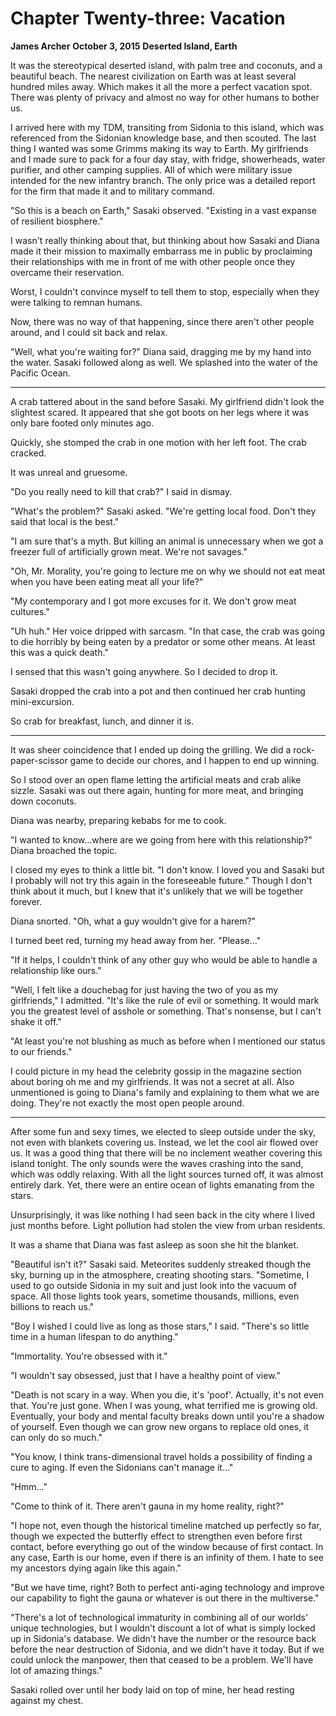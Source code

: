 # **Chapter Twenty-three: Vacation**

**James Archer**
**October 3, 2015**
**Deserted Island, Earth**

It was the stereotypical deserted island, with palm tree and coconuts, and a beautiful beach. The nearest civilization on Earth was at least several hundred miles away. Which makes it all the more a perfect vacation spot. There was plenty of privacy and almost no way for other humans to bother us.

I arrived here with my TDM, transiting from Sidonia to this island, which was referenced from the Sidonian knowledge base, and then scouted. The last thing I wanted was some Grimms making its way to Earth. My girlfriends and I made sure to pack for a four day stay, with fridge, showerheads, water purifier, and other camping supplies. All of which were military issue intended for the new infantry branch. The only price was a detailed report for the firm that made it and to military command.

"So this is a beach on Earth," Sasaki observed. "Existing in a vast expanse of resilient biosphere."

I wasn't really thinking about that, but thinking about how Sasaki and Diana made it their mission to maximally embarrass me in public by proclaiming their relationships with me in front of me with other people once they overcame their reservation.

Worst, I couldn't convince myself to tell them to stop, especially when they were talking to remnan humans.

Now, there was no way of that happening, since there aren't other people around, and I could sit back and relax.

"Well, what you're waiting for?" Diana said, dragging me by my hand into the water. Sasaki followed along as well. We splashed into the water of the Pacific Ocean.

***

A crab tattered about in the sand before Sasaki. My girlfriend didn't look the slightest scared. It appeared that she got boots on her legs where it was only bare footed only minutes ago.

Quickly, she stomped the crab in one motion with her left foot. The crab cracked.

It was unreal and gruesome.

"Do you really need to kill that crab?" I said in dismay.

"What's the problem?" Sasaki asked. "We're getting local food. Don't they said that local is the best."

"I am sure that's a myth. But killing an animal is unnecessary when we got a freezer full of artificially grown meat. We're not savages."

"Oh, Mr. Morality, you're going to lecture me on why we should not eat meat when you have been eating meat all your life?"

"My contemporary and I got more excuses for it. We don't grow meat cultures."

"Uh huh." Her voice dripped with sarcasm. "In that case, the crab was going to die horribly by being eaten by a predator or some other means. At least this was a quick death."

I sensed that this wasn't going anywhere. So I decided to drop it.

Sasaki dropped the crab into a pot and then continued her crab hunting mini-excursion.

So crab for breakfast, lunch, and dinner it is.

***

It was sheer coincidence that I ended up doing the grilling. We did a rock-paper-scissor game to decide our chores, and I happen to end up winning.

So I stood over an open flame letting the artificial meats and crab alike sizzle. Sasaki was out there again, hunting for more meat, and bringing down coconuts.

Diana was nearby, preparing kebabs for me to cook.

"I wanted to know...where are we going from here with this relationship?" Diana broached the topic.

I closed my eyes to think a little bit. "I don't know. I loved you and Sasaki but I probably will not try this again in the foreseeable future." Though I don't think about it much, but I knew that it's unlikely that we will be together forever.

Diana snorted. "Oh, what a guy wouldn't give for a harem?"

I turned beet red, turning my head away from her. "Please..."

"If it helps, I couldn't think of any other guy who would be able to handle a relationship like ours."

"Well, I felt like a douchebag for just having the two of you as my girlfriends," I admitted. "It's like the rule of evil or something. It would mark you the greatest level of asshole or something. That's nonsense, but I can't shake it off."

"At least you're not blushing as much as before when I mentioned our status to our friends."

I could picture in my head the celebrity gossip in the magazine section about boring oh me and my girlfriends. It was not a secret at all. Also unmentioned is going to Diana's family and explaining to them what we are doing. They're not exactly the most open people around.

***

After some fun and sexy times, we elected to sleep outside under the sky, not even with blankets covering us. Instead, we let the cool air flowed over us. It was a good thing that there will be no inclement weather covering this island tonight. The only sounds were the waves crashing into the sand, which was oddly relaxing. With all the light sources turned off, it was almost entirely dark. Yet, there were an entire ocean of lights emanating from the stars.

Unsurprisingly, it was like nothing I had seen back in the city where I lived just months before. Light pollution had stolen the view from urban residents.

It was a shame that Diana was fast asleep as soon she hit the blanket.

"Beautiful isn't it?" Sasaki said. Meteorites suddenly streaked though the sky, burning up in the atmosphere, creating shooting stars. "Sometime, I used to go outside Sidonia in my suit and just look into the vacuum of space. All those lights took years, sometime thousands, millions, even billions to reach us."

"Boy I wished I could live as long as those stars," I said. "There's so little time in a human lifespan to do anything."

"Immortality. You're obsessed with it."

"I wouldn't say obsessed, just that I have a healthy point of view."

"Death is not scary in a way. When you die, it's 'poof'. Actually, it's not even that. You're just gone. When I was young, what terrified me is growing old. Eventually, your body and mental faculty breaks down until you're a shadow of yourself. Even though we can grow new organs to replace old ones, it can only do so much."

"You know, I think trans-dimensional travel holds a possibility of finding a cure to aging. If even the Sidonians can't manage it..."

"Hmm..."

"Come to think of it. There aren't gauna in my home reality, right?"

"I hope not, even though the historical timeline matched up perfectly so far, though we expected the butterfly effect to strengthen even before first contact, before everything go out of the window because of first contact. In any case, Earth is our home, even if there is an infinity of them. I hate to see my ancestors dying again like this again."

"But we have time, right? Both to perfect anti-aging technology and improve our capability to fight the gauna or whatever is out there in the multiverse."

"There's a lot of technological immaturity in combining all of our worlds' unique technologies, but I wouldn't discount a lot of what is simply locked up in Sidonia's database. We didn't have the number or the resource back before the near destruction of Sidonia, and we didn't have it today. But if we could unlock the manpower, then that ceased to be a problem. We'll have lot of amazing things."

Sasaki rolled over until her body laid on top of mine, her head resting against my chest.
